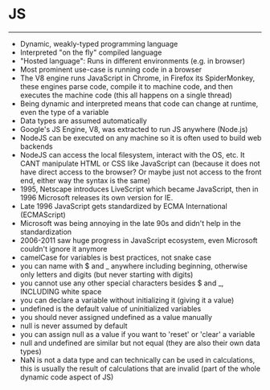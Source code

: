 # JS
---
- Dynamic, weakly-typed programming language
- Interpreted "on the fly" compiled language
- "Hosted language": Runs in different environments (e.g. in browser)
- Most prominent use-case is running code in a browser
- The V8 engine runs JavaScript in Chrome, in Firefox its SpiderMonkey, these engines parse code, compile it to machine code, and then executes the machine code (this all happens on a single thread)
- Being dynamic and interpreted means that code can change at runtime, even the type of a variable
- Data types are assumed automatically
- Google's JS Engine, V8, was extracted to run JS anywhere (Node.js)
- NodeJS can be executed on any machine so it is often used to build web backends
- NodeJS can access the local filesystem, interact with the OS, etc. It CANT manipulate HTML or CSS like JavaScript can (because it does not have direct access to the browser? Or maybe just not access to the front end, either way the syntax is the same)
- 1995, Netscape introduces LiveScript which became JavaScript, then in 1996 Microsoft releases its own version for IE. 
- Late 1996 JavaScript gets standardized by ECMA International (ECMAScript)
- Microsoft was being annoying in the late 90s and didn't help in the standardization
- 2006-2011 saw huge progress in JavaScript ecosystem, even Microsoft couldn't ignore it anymore
- camelCase for variables is best practices, not snake case
- you can name with $ and _ anywhere including beginning, otherwise only letters and digits (but never starting with digits)
- you cannot use any other special characters besides $ and _, INCLUDING white space
- you can declare a variable without initializing it (giving it a value)
- undefined is the default value of uninitialized variables
- you should never assigned undefined as a value manually
- null is never assumed by default
- you can assign null as a value if you want to 'reset' or 'clear' a variable
- null and undefined are similar but not equal (they are also their own data types)
- NaN is not a data type and can technically can be used in calculations, this is usually the result of calculations that are invalid (part of the whole dynamic code aspect of JS)